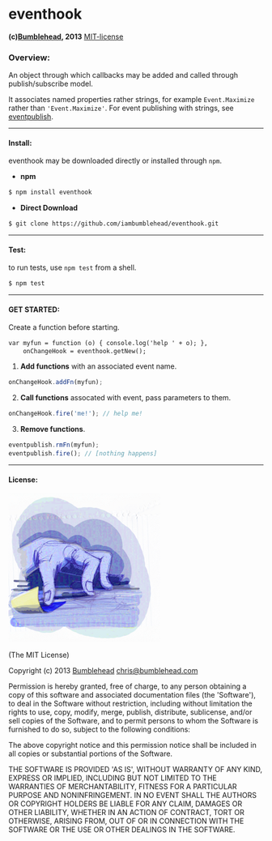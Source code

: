 eventhook
=========
**(c)[Bumblehead][0], 2013** [MIT-license](#license)  

### Overview:

An object through which callbacks may be added and called through publish/subscribe model.

It associates named properties rather strings, for example `Event.Maximize` rather than `'Event.Maximize'`. For event publishing
with strings, see [eventpublish][1].

[0]: http://www.bumblehead.com                            "bumblehead"
[1]: https://github.com/iambumblehead/eventpublish         "eventhook"

---------------------------------------------------------
#### <a id="install"></a>Install:

eventhook may be downloaded directly or installed through `npm`.

 * **npm**   

 ```bash
 $ npm install eventhook
 ```

 * **Direct Download**
 
 ```bash  
 $ git clone https://github.com/iambumblehead/eventhook.git
 ```

---------------------------------------------------------
#### <a id="test"></a>Test:

 to run tests, use `npm test` from a shell.

 ```bash
 $ npm test
 ```

---------------------------------------------------------
#### <a id="get-started">GET STARTED:

Create a function before starting.

```
var myfun = function (o) { console.log('help ' + o); },
    onChangeHook = eventhook.getNew();
```

 1. **Add functions** with an associated event name.

 ```javascript
 onChangeHook.addFn(myfun);
 ```

 2. **Call functions** assocated with event, pass parameters to them.

 ```javascript
 onChangeHook.fire('me!'); // help me!
 ```

 3. **Remove functions**.

 ```javascript
 eventpublish.rmFn(myfun);
 eventpublish.fire(); // [nothing happens]
 ```

---------------------------------------------------------
#### <a id="license">License:

 ![scrounge](http://github.com/iambumblehead/scroungejs/raw/master/img/hand.png) 

(The MIT License)

Copyright (c) 2013 [Bumblehead][0] <chris@bumblehead.com>

Permission is hereby granted, free of charge, to any person obtaining a copy of this software and associated documentation files (the 'Software'), to deal in the Software without restriction, including without limitation the rights to use, copy, modify, merge, publish, distribute, sublicense, and/or sell copies of the Software, and to permit persons to whom the Software is furnished to do so, subject to the following conditions:

The above copyright notice and this permission notice shall be included in all copies or substantial portions of the Software.

THE SOFTWARE IS PROVIDED 'AS IS', WITHOUT WARRANTY OF ANY KIND, EXPRESS OR IMPLIED, INCLUDING BUT NOT LIMITED TO THE WARRANTIES OF MERCHANTABILITY, FITNESS FOR A PARTICULAR PURPOSE AND NONINFRINGEMENT. IN NO EVENT SHALL THE AUTHORS OR COPYRIGHT HOLDERS BE LIABLE FOR ANY CLAIM, DAMAGES OR OTHER LIABILITY, WHETHER IN AN ACTION OF CONTRACT, TORT OR OTHERWISE, ARISING FROM, OUT OF OR IN CONNECTION WITH THE SOFTWARE OR THE USE OR OTHER DEALINGS IN THE SOFTWARE.
